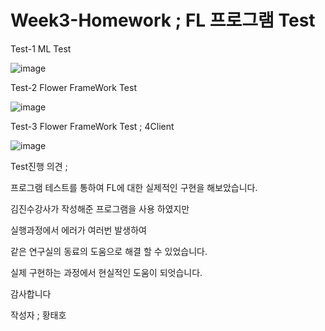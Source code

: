 # Week3-Homework ; FL 프로그램 Test
Test-1 ML Test

![image](https://user-images.githubusercontent.com/82348104/191165898-903a51e4-6a40-4b9b-bc4b-0b4a1f871d77.png)



Test-2 Flower FrameWork Test

![image](https://user-images.githubusercontent.com/82348104/191164986-c5028e42-90f7-4025-89dd-5699aa6ac3a3.png)



Test-3 Flower FrameWork Test ; 4Client

![image](https://user-images.githubusercontent.com/82348104/191182409-6d7a8d80-8fed-463b-81b8-0acb0e013a48.png)



Test진행 의견 ;

프로그램 테스트를 통하여 FL에 대한 실제적인 구현을 해보았습니다.

김진수강사가 작성해준 프로그램을 사용 하였지만

실행과정에서 에러가 여러번 발생하여 

같은 연구실의 동료의 도움으로 해결 할 수 있었습니다.

실제 구현하는 과정에서 현실적인 도움이 되엇습니다.

감사합니다


작성자 ; 황태호
